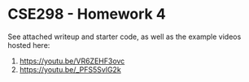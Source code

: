 # CSE298 - Homework 4

See attached writeup and starter code, as well as the example videos hosted here: 

1. https://youtu.be/VR6ZEHF3ovc
2. https://youtu.be/_PFS5SvlG2k
